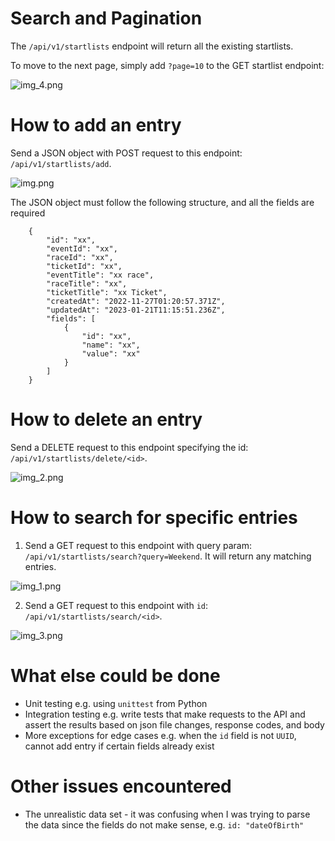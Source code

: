 # Search and Pagination
The `/api/v1/startlists` endpoint will return all the existing startlists.

To move to the next page, simply add `?page=10` to the GET startlist endpoint:

![img_4.png](img_4.png)


# How to add an entry
Send a JSON object with POST request to this endpoint: `/api/v1/startlists/add`.

![img.png](img.png)

The JSON object must follow the following structure, and all the fields are required
```
    {
        "id": "xx",
        "eventId": "xx",
        "raceId": "xx",
        "ticketId": "xx",
        "eventTitle": "xx race",
        "raceTitle": "xx",
        "ticketTitle": "xx Ticket",
        "createdAt": "2022-11-27T01:20:57.371Z",
        "updatedAt": "2023-01-21T11:15:51.236Z",
        "fields": [
            {
                "id": "xx",
                "name": "xx",
                "value": "xx"
            }
        ]
    }
```


# How to delete an entry
Send a DELETE request to this endpoint specifying the id: `/api/v1/startlists/delete/<id>`.

![img_2.png](img_2.png)


# How to search for specific entries
1. Send a GET request to this endpoint with query param: `/api/v1/startlists/search?query=Weekend`.
It will return any matching entries.

![img_1.png](img_1.png)

2. Send a GET request to this endpoint with `id`: `/api/v1/startlists/search/<id>`.

![img_3.png](img_3.png)


# What else could be done
- Unit testing e.g. using `unittest` from Python
- Integration testing e.g. write tests that make requests to the API and assert the results based on json file changes, response codes, and body
- More exceptions for edge cases e.g. when the `id` field is not `UUID`, cannot add entry if certain fields already exist


# Other issues encountered
- The unrealistic data set - it was confusing when I was trying to parse the data since the fields do not make sense, e.g. `id: "dateOfBirth"`
